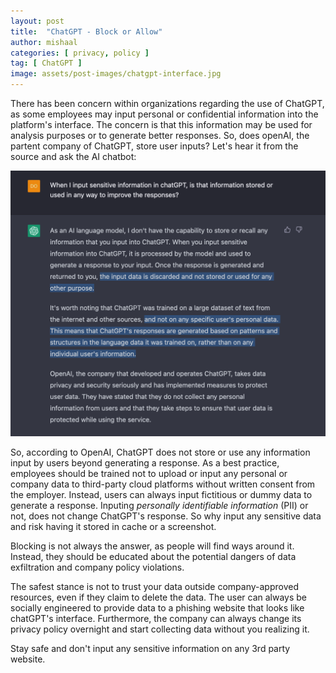 ```yaml
---
layout: post
title:  "ChatGPT - Block or Allow"
author: mishaal
categories: [ privacy, policy ]
tag: [ ChatGPT ]
image: assets/post-images/chatgpt-interface.jpg
---
```



There has been concern within organizations regarding the use of ChatGPT, as some employees may input personal or confidential information into the platform's interface. The concern is that this information may be used for analysis purposes or to generate better responses. So, does openAI, the partent company of ChatGPT, store user inputs? Let's hear it from the source and ask the AI chatbot:

![ChatGPT](../assets/post-images/chatgpt-data.png "ChatGPT")

So, according to OpenAI, ChatGPT does not store or use any information input by users beyond generating a response. As a best practice, employees should be trained not to upload or input any personal or company data to third-party cloud platforms without written consent from the employer. Instead, users can always input fictitious or dummy data to generate a response. Inputing *personally identifiable information* (PII) or not, does not change ChatGPT's response. So why input any sensitive data and risk having it stored in cache or a screenshot.

Blocking is not always the answer, as people will find ways around it. Instead, they should be educated about the potential dangers of data exfiltration and company policy violations.

The safest stance is not to trust your data outside company-approved resources, even if they claim to delete the data. The user can always be socially engineered to provide data to a phishing website that looks like chatGPT's interface. Furthermore, the company can always change its privacy policy overnight and start collecting data without you realizing it.

Stay safe and don't input any sensitive information on any 3rd party website.

